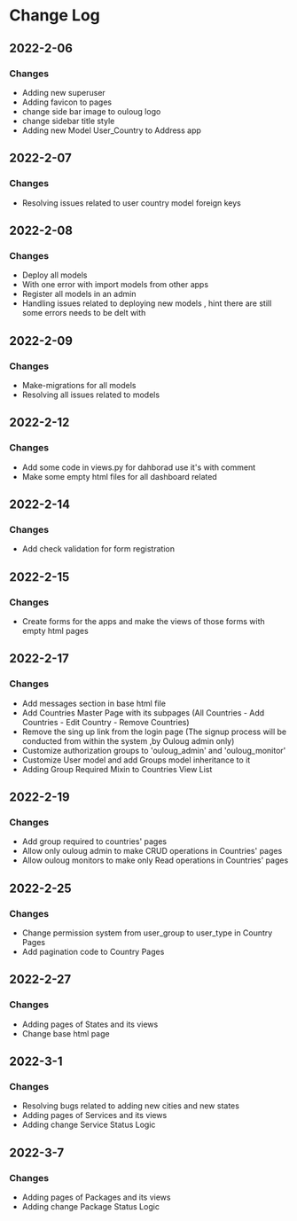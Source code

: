 # Change Log

## 2022-2-06
### Changes

- Adding new superuser 
- Adding favicon to pages
- change side bar image to ouloug logo
- change sidebar title style
- Adding new Model User_Country to Address app

## 2022-2-07
### Changes

- Resolving issues related to user country model foreign keys

## 2022-2-08
### Changes

- Deploy all models 
- With one error with import models from other apps
- Register all models in an admin
- Handling issues related to deploying new models , hint there are still some errors needs to be delt with

## 2022-2-09
### Changes

- Make-migrations for all models
- Resolving all issues related to models



## 2022-2-12
### Changes

- Add some code in views.py for dahborad use it's with comment
- Make some empty html files for all dashboard related 

## 2022-2-14
### Changes

- Add check validation for form registration 


## 2022-2-15
### Changes

- Create forms for the apps and make the views of those forms with empty html pages

## 2022-2-17
### Changes

- Add messages section in base html file
- Add Countries Master Page with its subpages (All Countries - Add Countries - Edit Country - Remove Countries)
- Remove the sing up link from the login page (The signup process will be conducted from within the system ,by Ouloug admin only)
- Customize authorization groups to 'ouloug_admin' and 'ouloug_monitor'
- Customize User model and add Groups model inheritance to it
- Adding Group Required Mixin to Countries View List 


## 2022-2-19
### Changes

- Add group required to countries' pages
- Allow only ouloug admin to make CRUD operations in Countries' pages
- Allow ouloug monitors to make only Read operations in Countries' pages

## 2022-2-25
### Changes

- Change permission system from user_group to user_type in Country Pages
- Add pagination code to Country Pages

## 2022-2-27
### Changes

- Adding pages of States and its views
- Change base html page

## 2022-3-1
### Changes

- Resolving bugs related to adding new cities and new states
- Adding pages of Services and its views
- Adding change Service Status Logic

## 2022-3-7
### Changes

- Adding pages of Packages and its views
- Adding change Package Status Logic
